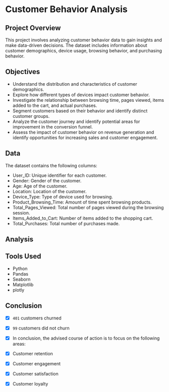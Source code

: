 # Customer Behavior Analysis

## Project Overview
This project involves analyzing customer behavior data to gain insights and make data-driven decisions. The dataset includes information about customer demographics, device usage, browsing behavior, and purchasing behavior.

## Objectives
- Understand the distribution and characteristics of customer demographics.
- Explore how different types of devices impact customer behavior.
- Investigate the relationship between browsing time, pages viewed, items added to the cart, and actual purchases.
- Segment customers based on their behavior and identify distinct customer groups.
- Analyze the customer journey and identify potential areas for improvement in the conversion funnel.
- Assess the impact of customer behavior on revenue generation and identify opportunities for increasing sales and customer engagement.

## Data
The dataset contains the following columns:
- User_ID: Unique identifier for each customer.
- Gender: Gender of the customer.
- Age: Age of the customer.
- Location: Location of the customer.
- Device_Type: Type of device used for browsing.
- Product_Browsing_Time: Amount of time spent browsing products.
- Total_Pages_Viewed: Total number of pages viewed during the browsing session.
- Items_Added_to_Cart: Number of items added to the shopping cart.
- Total_Purchases: Total number of purchases made.

## Analysis


## Tools Used
- Python
- Pandas
- Seaborn
- Matplotlib
- plotly



## Conclusion

- [x] `401` customers churned
- [x] `99` customers did not churn
- [x] In conclusion, the advised course of action is to focus on the following areas:
- [x] Customer retention
- [x] Customer engagement
- [x] Customer satisfaction
- [x] Customer loyalty

